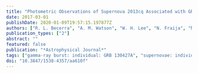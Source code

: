 ```yaml
---
title: "Photometric Observations of Supernova 2013cq Associated with GRB 130427A"
date: 2017-03-01
publishDate: 2020-01-09T19:57:15.197877Z
authors: ["R. L. Becerra", "A. M. Watson", "W. H. Lee", "N. Fraija", "N. R. Butler", "J. S. Bloom", "J. I. Capone", "A. Cucchiara", "J. A. de Diego", "O. D. Fox", "N. Gehrels", "L. N. Georgiev", "J. J. González", "A. S. Kutyrev", "O. M. Littlejohns", "J. X. Prochaska", "E. Ramirez-Ruiz", "M. G. Richer", "C. G. Román-Zúñiga", "V. L. Toy", "E. Troja"]
publication_types: ["2"]
abstract: ""
featured: false
publication: "*Astrophysical Journal*"
tags: ["gamma-ray burst: individual: GRB 130427A", "supernovae: individual: 2013cq", "Astrophysics - High Energy Astrophysical Phenomena"]
doi: "10.3847/1538-4357/aa610f"
---
```


